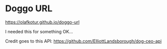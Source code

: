 # Doggo URL

https://olafkotur.github.io/doggo-url

I needed this for something OK...

Credit goes to this API: https://github.com/ElliottLandsborough/dog-ceo-api
